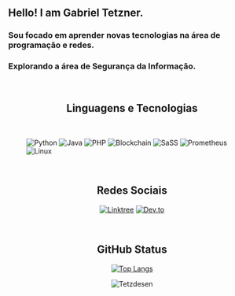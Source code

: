 
## Hello! I am Gabriel Tetzner.

### Sou focado em aprender novas tecnologias na área de programação e redes.
### Explorando a área de Segurança da Informação.

</br>

<div style="text-align: center;">

## Linguagens e Tecnologias 

</div>

   <div style='margin: 0 7px; padding: 30px;'>
   <img align="center" alt="Python" src='https://img.shields.io/badge/Python-14354C?style=for-the-badge&logo=python&logoColor=white' />
    <img align="center" alt="Java" src='https://img.shields.io/badge/Java-565548?style=for-the-badge&logo=Java&logoColor=white' />
    <img align="center" alt="PHP" src='https://img.shields.io/badge/PHP-777BB4?style=for-the-badge&logo=php&logoColor=white' />
   <img align="center" alt="Blockchain" src='https://img.shields.io/badge/Blockchain.com-121D33?logo=blockchaindotcom&logoColor=fff&style=for-the-badge' />
    <img align="center" alt="SaSS" src='https://img.shields.io/badge/Sass-CC6699?style=for-the-badge&logo=sass&logoColor=white' />
    <img align="center" alt="Prometheus" src='https://img.shields.io/badge/prometheus-87CEFA?&style=for-the-badge&logo=PROMETHEUS' />
    <img align="center" alt="Linux" src='https://img.shields.io/badge/Linux-FCC624?style=for-the-badge&logo=linux&logoColor=black' /> 
    </div>


<div style="text-align: center;">

## Redes Sociais

</div>

<div align="center" width="49%">

[![Linktree](https://img.shields.io/badge/linktree-566675?&style=for-the-badge&logo=linktree)](https://linktr.ee/gabrieltetzner)
[![Dev.to](https://img.shields.io/badge/dev.to-6495ED?&style=for-the-badge&logo=dev.to)](https://dev.to/gabrieltetzner)

</div>

</br>

<div style="text-align: center;"> 

## GitHub Status

</div>

<div align="center" width="49%">

[![Top Langs](https://github-readme-stats.vercel.app/api/top-langs/?username=Tetzdesen&layout=compact&theme=tokyonight&show_icons=true)](https://github.com/anuraghazra/github-readme-stats)

![Tetzdesen](https://github-readme-stats.vercel.app/api?username=Tetzdesen&show_icons=true&theme=tokyonight)

</div>

<div align="center" width="49%">


</div>



